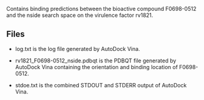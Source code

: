 Contains binding predictions between the bioactive compound F0698-0512 and the nside search space on the virulence factor rv1821.

## Files

- log.txt is the log file generated by AutoDock Vina.

- rv1821_F0698-0512_nside.pdbqt is the PDBQT file generated by AutoDock Vina containing the orientation and binding location of F0698-0512.

- stdoe.txt is the combined STDOUT and STDERR output of AutoDock Vina.

